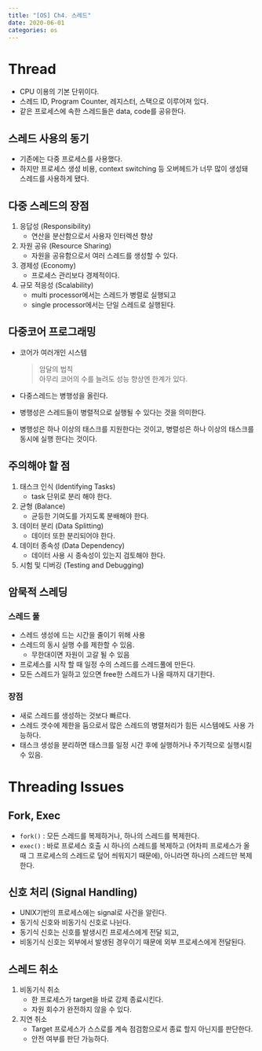 ```yaml
---
title: "[OS] Ch4. 스레드"
date: 2020-06-01
categories: os
---
```


# Thread
- CPU 이용의 기본 단위이다.
- 스레드 ID, Program Counter, 레지스터, 스택으로 이루어져 있다.
- 같은 프로세스에 속한 스레드들은 data, code를 공유한다.

## 스레드 사용의 동기
- 기존에는 다중 프로세스를 사용했다.
- 하지만 프로세스 생성 비용, context switching 등 오버헤드가 너무 많이 생성돼 스레드를 사용하게 됐다.

## 다중 스레드의 장점
1. 응답성 (Responsibility)
   - 연산을 분산함으로서 사용자 인터렉션 향상
2. 자원 공유 (Resource Sharing)
   - 자원을 공유함으로서 여러 스레드를 생성할 수 있다.
3. 경제성 (Economy)
   - 프로세스 관리보다 경제적이다.
4. 규모 적응성 (Scalability)
   - multi processor에서는 스레드가 병렬로 실행되고
   - single processor에서는 단일 스레드로 실행된다.


## 다중코어 프로그래밍
- 코어가 여러개인 시스템
  > 암달의 법칙  
  아무리 코어의 수를 늘려도 성능 향상엔 한계가 있다.

- 다중스레드는 병행성을 올린다.
- 병행성은 스레드들이 병렬적으로 실행될 수 있다는 것을 의미한다.
- 병행성은 하나 이상의 태스크를 지원한다는 것이고, 병렬성은 하나 이상의 태스크를 동시에 실행 한다는 것이다.

## 주의해야 할 점
1. 태스크 인식 (Identifying Tasks)
   - task 단위로 분리 해야 한다.
2. 균형 (Balance)
   - 균등한 기여도를 가지도록 분배해야 한다.
3. 데이터 분리 (Data Splitting)
   - 데이터 또한 분리되어야 한다.
4. 데이터 종속성 (Data Dependency)
   - 데이터 사용 시 종속성이 있는지 검토해야 한다.
5. 시험 및 디버깅 (Testing and Debugging)

## 암묵적 스레딩
### 스레드 풀
- 스레드 생성에 드는 시간을 줄이기 위해 사용
- 스레드의 동시 실행 수를 제한할 수 있음.
  - 무한대이면 자원이 고갈 될 수 있음
- 프로세스를 시작 할 때 일정 수의 스레드를 스레드풀에 만든다.
- 모든 스레드가 일하고 있으면 free한 스레드가 나올 때까지 대기한다.

### 장점
- 새로 스레드를 생성하는 것보다 빠르다.
- 스레드 갯수에 제한을 둠으로서 많은 스레드의 병렬처리가 힘든 시스템에도 사용 가능하다.
- 태스크 생성을 분리하면 태스크를 일정 시간 후에 실행하거나 주기적으로 실행시킬 수 있음.

# Threading Issues
## Fork, Exec
- `fork()` : 모든 스레드를 복제하거나, 하나의 스레드를 복제한다.
- `exec()` : 바로 프로세스 호출 시 하나의 스레드를 복제하고 (어차피 프로세스가 올 때 그 프로세스의 스레드로 덮어 씌워지기 때문에), 아니라면 하나의 스레드만 복제한다.

## 신호 처리 (Signal Handling)
- UNIX기반의 프로세스에는 signal로 사건을 알린다.
- 동기식 신호와 비동기식 신호로 나뉜다.
- 동기식 신호는 신호를 발생시킨 프로세스에게 전달 되고,
- 비동기식 신호는 외부에서 발생된 경우이기 때문에 외부 프로세스에게 전달된다.


## 스레드 취소
1. 비동기식 취소
   - 한 프로세스가 target을 바로 강제 종료시킨다.
   - 자원 회수가 완전하지 않을 수 있다.
2. 지연 취소
   - Target 프로세스가 스스로를 계속 점검함으로서 종료 할지 아닌지를 판단한다.
   - 안전 여부를 판단 가능하다.